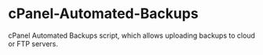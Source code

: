 # cPanel-Automated-Backups
 cPanel Automated Backups script, which allows uploading backups to cloud or FTP servers.
